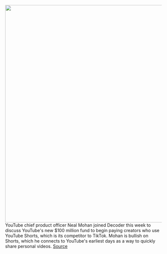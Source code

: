 <img src='https://cdn.vox-cdn.com/thumbor/LiWhVOOtYgovLTsOBegbj1L6G-U=/0x0:2050x1367/1200x675/filters:focal(861x520:1189x848)/cdn.vox-cdn.com/uploads/chorus_image/image/69672259/VRG_ILLO_Decoder_Neal_s.0.jpg' width='700px' /><br/>
YouTube chief product officer Neal Mohan joined Decoder this week to discuss YouTube's new $100 million fund to begin paying creators who use YouTube Shorts, which is its competitor to TikTok. Mohan is bullish on Shorts, which he connects to YouTube's earliest days as a way to quickly share personal videos.
<a href='https://www.theverge.com/22606296/youtube-shorts-fund-neal-mohan-decoder-interview'> Source <a/>